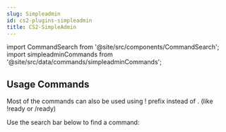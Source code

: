 ```yaml
---
slug: Simpleadmin
id: cs2-plugins-simpleadmin
title: CS2-SimpleAdmin
---
```


import CommandSearch from '@site/src/components/CommandSearch';
import simpleadminCommands from '@site/src/data/commands/simpleadminCommands';

## Usage Commands
Most of the commands can also be used using ! prefix instead of . (like !ready or /ready)

Use the search bar below to find a command:

<CommandSearch commandCategories={simpleadminCommands} />
